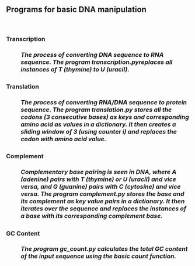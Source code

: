 <h2> Programs for basic DNA manipulation </h2><br>
<h3><dl>
<dt>Transcription</dt>
  <h5><dd>The process of converting DNA sequence to RNA sequence. The program <font color='blue'><i></font> transcription.py</i>replaces all instances of T (thymine) to U (uracil).</h5></dd>

<dt>Translation</dt>
<h5><dd>The process of converting RNA/DNA sequence to protein sequence. The program <i>translation.py</i> stores all the codons (3 consecutive bases) as keys and corresponding amino acid as values in a dictionary. It then creates a sliding window of 3 (using counter i) and replaces the codon with amino acid value.</h5></dd>

<dt>Complement</dt>
<h5><dd>Complementary base pairing is seen in DNA, where A (adenine) pairs with T (thymine) or U (uracil) and vice versa, and G (guanine) pairs with C (cytosine) and vice versa. The program <i>complement.py</i> stores the base and its complement as key value pairs in a dictionary. It then iterates over the sequence and replaces the instances of a base with its corresponding complement base. </h5></dd>

<dt>GC Content</dt>
<h5><dd>The program <i>gc_count.py</i> calculates the total GC content of the input sequence using the basic count function.</h5></dd>
</h3></dl>
